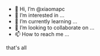 - 👋 Hi, I’m @xiaomapc
- 👀 I’m interested in ...
- 🌱 I’m currently learning ...
- 💞️ I’m looking to collaborate on ...
- 📫 How to reach me ...

<!---
xiaomapc/xiaomapc is a ✨ special ✨ repository because its `README.md` (this file) appears on your GitHub profile.
You can click the Preview link to take a look at your changes.
--->
that's all
